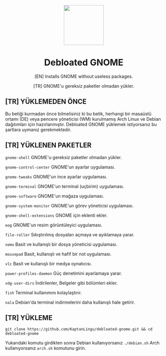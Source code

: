 <div align="center">
  <img src="https://upload.wikimedia.org/wikipedia/commons/6/68/Gnomelogo.svg" width="128">
  <h1 align="center">Debloated GNOME</h1>
  <p align="center">[EN] Installs GNOME without useless packages.</p>
  <p align="center">[TR] GNOME'u gereksiz paketler olmadan yükler.</p>
</div>

## [TR] YÜKLEMEDEN ÖNCE
Bu betiği kurmadan önce bilmelisiniz ki bu betik, herhangi bir masaüstü ortamı (DE) veya pencere yöneticisi (WM) kurulmamış Arch Linux ve Debian dağıtımları için hazırlanmıştır. Debloated GNOME yüklemek istiyorsanız bu şartlara uymanız gerekmektedir.

## [TR] YÜKLENEN PAKETLER
`gnome-shell`  GNOME'u gereksiz paketler olmadan yükler.

`gnome-control-center`  GNOME'un ayarlar uygulaması.

`gnome-tweaks`  GNOME'un ince ayarlar uygulaması.

`gnome-terminal`  GNOME'un terminal (uçbirim) uygulaması.

`gnome-software`  GNOME'un mağaza uygulaması.

`gnome-system-monitor`  GNOME'un görev yöneticisi uygulaması.

`gnome-shell-extensions`  GNOME için eklenti ekler.

`eog`  GNOME'un resim görüntüleyici uygulaması.

`file-roller`  Sıkıştırılmış dosyaları açmaya ve ayıklamaya yarar.

`nemo`  Basit ve kullanışlı bir dosya yöneticisi uygulaması.

`mousepad`  Basit, kullanışlı ve hafif bir not uygulaması.

`vlc`  Basit ve kullanışlı bir medya oynatıcısı.

`power-profiles-daemon`  Güç denetimini ayarlamaya yarar.

`xdg-user-dirs`  İndirilenler, Belgeler gibi bölümleri ekler.

`fish`  Terminal kullanımını kolaylaştırır.

`nala`  Debian'da terminal indirmelerini daha kullanışlı hale getirir.


## [TR] YÜKLEME
```
git clone https://github.com/KaptanLingu/debloated-gnome.git && cd debloated-gnome
```
Yukarıdaki komutu girdikten sonra Debian kullanıyorsanız `./debian.sh` Arch kullanıyorsanız `arch.sh` komutunu girin.


